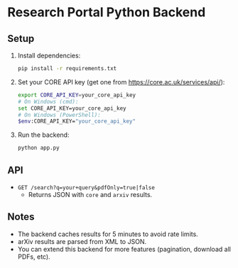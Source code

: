 # Research Portal Python Backend

## Setup

1. Install dependencies:
   ```sh
   pip install -r requirements.txt
   ```

2. Set your CORE API key (get one from https://core.ac.uk/services/api/):
   ```sh
   export CORE_API_KEY=your_core_api_key
   # On Windows (cmd):
   set CORE_API_KEY=your_core_api_key
   # On Windows (PowerShell):
   $env:CORE_API_KEY="your_core_api_key"
   ```

3. Run the backend:
   ```sh
   python app.py
   ```

## API

- `GET /search?q=your+query&pdfOnly=true|false`
  - Returns JSON with `core` and `arxiv` results.

## Notes
- The backend caches results for 5 minutes to avoid rate limits.
- arXiv results are parsed from XML to JSON.
- You can extend this backend for more features (pagination, download all PDFs, etc). 